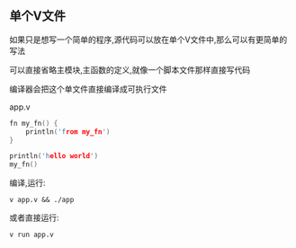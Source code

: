 ## 单个V文件

如果只是想写一个简单的程序,源代码可以放在单个V文件中,那么可以有更简单的写法

可以直接省略主模块,主函数的定义,就像一个脚本文件那样直接写代码

编译器会把这个单文件直接编译成可执行文件

app.v

```c
fn my_fn() {
	println('from my_fn')
}

println('hello world')
my_fn()
```

编译,运行:

```
v app.v && ./app
```

或者直接运行:

```
v run app.v
```

